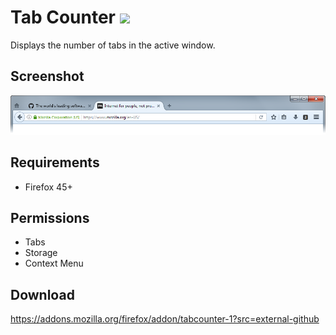 # Tab Counter ![](https://img.shields.io/amo/v/tabcounter-1.svg)
Displays the number of tabs in the active window.

## Screenshot
![](screenshots/1.png)

## Requirements
- Firefox 45+

## Permissions
- Tabs
- Storage
- Context Menu

## Download
https://addons.mozilla.org/firefox/addon/tabcounter-1?src=external-github
